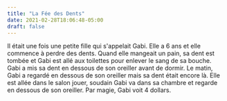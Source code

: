 ```yaml
---
title: "La Fée des Dents"
date: 2021-02-28T18:06:48-05:00
draft: false
---
```


Il était une fois une petite fille qui s'appelait Gabi. Elle a 6 ans et elle commence à perdre des dents. Quand elle mangeait un pain, sa dent est tombée et Gabi est allé aux toilettes pour enlever le sang de sa bouche. Gabi a mis sa dent en dessous de son oreiller avant de dormir. Le matin, Gabi a regardé en dessous de son oreiller mais sa dent était encore là. Elle est allée dans le salon jouer, soudain Gabi va dans sa chambre et regarde en dessous de son oreiller. Par magie, Gabi voit 4 dollars.
